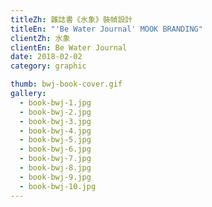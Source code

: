 ```yaml
---
titleZh: 雜誌書《水象》裝幀設計
titleEn: "'Be Water Journal' MOOK BRANDING"
clientZh: 水象
clientEn: Be Water Journal
date: 2018-02-02
category: graphic

thumb: bwj-book-cover.gif
gallery:
  - book-bwj-1.jpg
  - book-bwj-2.jpg
  - book-bwj-3.jpg
  - book-bwj-4.jpg
  - book-bwj-5.jpg
  - book-bwj-6.jpg
  - book-bwj-7.jpg
  - book-bwj-8.jpg
  - book-bwj-9.jpg
  - book-bwj-10.jpg
---
```

